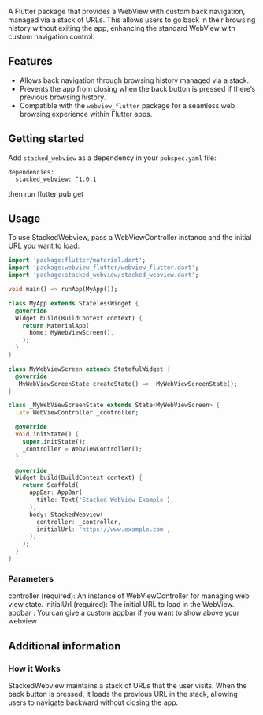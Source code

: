 <!--
This README describes the package. If you publish this package to pub.dev,
this README's contents appear on the landing page for your package.

For information about how to write a good package README, see the guide for
[writing package pages](https://dart.dev/tools/pub/writing-package-pages).

For general information about developing packages, see the Dart guide for
[creating packages](https://dart.dev/guides/libraries/create-packages)
and the Flutter guide for
[developing packages and plugins](https://flutter.dev/to/develop-packages).
-->

A Flutter package that provides a WebView with custom back navigation, managed via a stack of URLs. This allows users to go back in their browsing history without exiting the app, enhancing the standard WebView with custom navigation control.

## Features

- Allows back navigation through browsing history managed via a stack.
- Prevents the app from closing when the back button is pressed if there’s previous browsing history.
- Compatible with the `webview_flutter` package for a seamless web browsing experience within Flutter apps.

## Getting started

Add `stacked_webview` as a dependency in your `pubspec.yaml` file:

```ymal
dependencies:
  stacked_webview: ^1.0.1
```
then run flutter pub get


## Usage

To use StackedWebview, pass a WebViewController instance and the initial URL you want to load:

```dart
import 'package:flutter/material.dart';
import 'package:webview_flutter/webview_flutter.dart';
import 'package:stacked_webview/stacked_webview.dart';

void main() => runApp(MyApp());

class MyApp extends StatelessWidget {
  @override
  Widget build(BuildContext context) {
    return MaterialApp(
      home: MyWebViewScreen(),
    );
  }
}

class MyWebViewScreen extends StatefulWidget {
  @override
  _MyWebViewScreenState createState() => _MyWebViewScreenState();
}

class _MyWebViewScreenState extends State<MyWebViewScreen> {
  late WebViewController _controller;

  @override
  void initState() {
    super.initState();
    _controller = WebViewController();
  }

  @override
  Widget build(BuildContext context) {
    return Scaffold(
      appBar: AppBar(
        title: Text('Stacked WebView Example'),
      ),
      body: StackedWebview(
        controller: _controller,
        initialUrl: 'https://www.example.com',
      ),
    );
  }
}
```

### Parameters
controller (required): An instance of WebViewController for managing web view state.
initialUrl (required): The initial URL to load in the WebView.
appbar : You can give a custom appbar if you want to show above your webview

## Additional information

### How it Works
StackedWebview maintains a stack of URLs that the user visits. When the back button is pressed, it loads the previous URL in the stack, allowing users to navigate backward without closing the app.


